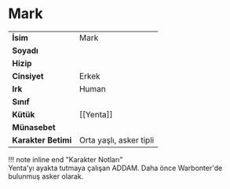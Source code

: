 # Mark   
|  |  |  
|---|---|  
| **İsim** | Mark |  
| **Soyadı** |  |  
| **Hizip** |  |  
| **Cinsiyet** | Erkek |  
| **Irk** | Human |  
| **Sınıf** |  |  
| **Kütük** | [[Yenta]] |  
| **Münasebet** |  |  
| **Karakter Betimi** | Orta yaşlı, asker tipli |  
  
  
!!! note inline end "Karakter Notları"  
	Yenta'yı ayakta tutmaya çalışan ADDAM. Daha önce Warbonter'de bulunmuş asker olarak.  
	  
	  
	